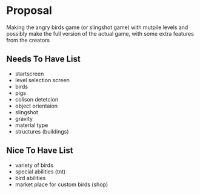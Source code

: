 # Proposal

Making the angry birds game (or slingshot game) with mutpile levels and possibly make the full version of the actual game, with some extra features from the creators

## Needs To Have List

- startscreen
- level selection screen
- birds
- pigs
- colison detetcion
- object orientaion
- slingshot 
- gravity
- material type
- structures (buildings)

## Nice To Have List

- variety of birds
- special abilities (tnt)
- bird abilities
- market place for custom birds (shop)
